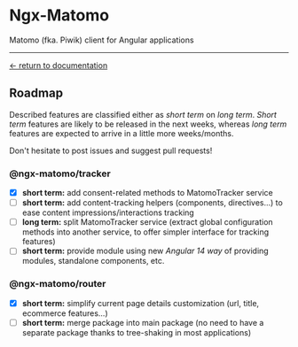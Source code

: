 # Ngx-Matomo

Matomo (fka. Piwik) client for Angular applications

---

[← return to documentation](../README.md)

## Roadmap

Described features are classified either as _short term_ on _long term_.
_Short term_ features are likely to be released in the next weeks, whereas _long term_ features are expected to arrive
in a little more weeks/months.

Don't hesitate to post issues and suggest pull requests!

### @ngx-matomo/tracker

- [x] **short term:** add consent-related methods to MatomoTracker service
- [ ] **short term:** add content-tracking helpers (components, directives...) to ease content impressions/interactions
      tracking
- [ ] **long term:** split MatomoTracker service (extract global configuration methods into another service, to offer
      simpler interface for tracking features)
- [ ] **short term:** provide module using new _Angular 14 way_ of providing modules, standalone components, etc.

### @ngx-matomo/router

- [x] **short term:** simplify current page details customization (url, title, ecommerce features...)
- [ ] **short term:** merge package into main package (no need to have a separate package thanks to tree-shaking in most applications)

